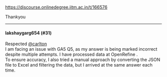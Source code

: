 https://discourse.onlinedegree.iitm.ac.in/t/166576

Thankyou</p><hr>

<h4>lakshaygarg654 (#31)</h4>
<p>Respected <a class="mention" href="/u/carlton">@carlton</a><br/>
I am facing an issue with GA5 Q5, as my answer is being marked incorrect despite multiple attempts. I have processed data at OpenRefine .<br/>
To ensure accuracy, I also tried a manual approach by converting the JSON file to Excel and filtering the data, but I arrived at the same answer each time.